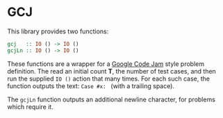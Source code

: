 # GCJ

This library provides two functions:
```haskell
gcj   :: IO () -> IO ()
gcjLn :: IO () -> IO ()
```
These functions are a wrapper for a [Google Code
Jam](https://code.google.com/codejam/) style problem definition. The
read an initial count **T**, the number of test cases, and then run
the supplied `IO ()` action that many times. For each such case, the
function outputs the text: `Case #x: ` (with a trailing space).

The `gcjLn` function outputs an additional newline character, for
problems which require it.
